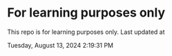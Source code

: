 # For learning purposes only
This repo is for learning purposes only.
Last updated at

Tuesday, August 13, 2024 2:19:31 PM

